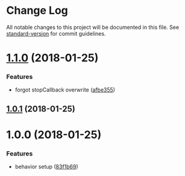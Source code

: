 # Change Log

All notable changes to this project will be documented in this file. See [standard-version](https://github.com/conventional-changelog/standard-version) for commit guidelines.

<a name="1.1.0"></a>
# [1.1.0](https://github.com/CurtisHumphrey/react-keyboard-shortcuts/compare/v1.0.1...v1.1.0) (2018-01-25)


### Features

* forgot stopCallback overwrite ([afbe355](https://github.com/CurtisHumphrey/react-keyboard-shortcuts/commit/afbe355))



<a name="1.0.1"></a>
## [1.0.1](https://github.com/CurtisHumphrey/react-keyboard-shortcuts/compare/v1.0.0...v1.0.1) (2018-01-25)



<a name="1.0.0"></a>
# 1.0.0 (2018-01-25)


### Features

* behavior setup ([83f1b69](https://github.com/CurtisHumphrey/react-keyboard-shortcuts/commit/83f1b69))
